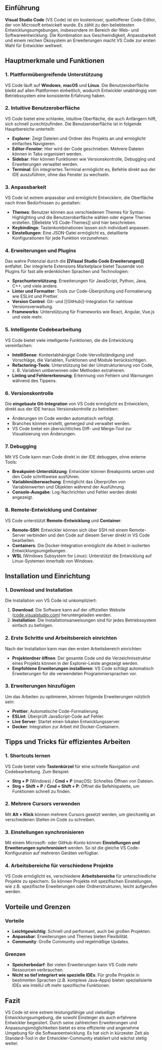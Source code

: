 ## Einführung

**Visual Studio Code** (VS Code) ist ein kostenloser, quelloffener Code-Editor, der von Microsoft entwickelt wurde. Es zählt zu den beliebtesten Entwicklungsumgebungen, insbesondere im Bereich der Web- und Softwareentwicklung. Die Kombination aus Geschwindigkeit, Anpassbarkeit und einem reichen Ökosystem an Erweiterungen macht VS Code zur ersten Wahl für Entwickler weltweit.

## Hauptmerkmale und Funktionen

### 1. **Plattformübergreifende Unterstützung**

VS Code läuft auf **Windows**, **macOS** und **Linux**. Die Benutzeroberfläche bleibt auf allen Plattformen einheitlich, wodurch Entwickler unabhängig vom Betriebssystem eine konsistente Erfahrung haben.

### 2. **Intuitive Benutzeroberfläche**

VS Code bietet eine schlanke, intuitive Oberfläche, die auch Anfängern hilft, sich schnell zurechtzufinden. Die Benutzeroberfläche ist in folgende Hauptbereiche unterteilt:

- **Explorer**: Zeigt Dateien und Ordner des Projekts an und ermöglicht einfaches Navigieren.
- **Editor-Fenster**: Hier wird der Code geschrieben. Mehrere Dateien können in Tabs organisiert werden.
- **Sidebar**: Hier können Funktionen wie Versionskontrolle, Debugging und Erweiterungen verwaltet werden.
- **Terminal**: Ein integriertes Terminal ermöglicht es, Befehle direkt aus der IDE auszuführen, ohne das Fenster zu wechseln.

### 3. **Anpassbarkeit**

VS Code ist extrem anpassbar und ermöglicht Entwicklern, die Oberfläche nach ihren Bedürfnissen zu gestalten:

- **Themes**: Benutzer können aus verschiedenen Themes für Syntax-Highlighting und die Benutzeroberfläche wählen oder eigene Themes erstellen. [[Beliebte VS Code-Themes]] sind hier beschrieben.
- **Keybindings**: Tastenkombinationen lassen sich individuell anpassen.
- **Einstellungen**: Eine JSON-Datei ermöglicht es, detaillierte Konfigurationen für jede Funktion vorzunehmen.


### 4. **Erweiterungen und Plugins**

Das wahre Potenzial  durch die **[[Visual Studio Code Erweiterungen]]** entfaltet. Der integrierte Extensions Marketplace bietet Tausende von Plugins für fast alle erdenklichen Sprachen und Technologien:

- **Sprachunterstützung**: Erweiterungen für JavaScript, Python, Java, C++, und viele andere.
- **Linter und Formatter**: Tools zur Code-Überprüfung und Formatierung wie ESLint und Prettier.
- **Version Control**: Git- und [[GitHub]]-Integration für nahtlose Versionsverwaltung.
- **Frameworks**: Unterstützung für Frameworks wie React, Angular, Vue.js und viele mehr.

### 5. **Intelligente Codebearbeitung**

VS Code bietet viele intelligente Funktionen, die die Entwicklung vereinfachen:

- **IntelliSense**: Kontextabhängige Code-Vervollständigung und Vorschläge, die Variablen, Funktionen und Module berücksichtigen.
- **Refactoring-Tools**: Unterstützung bei der Umstrukturierung von Code, z. B. Variablen umbenennen oder Methoden extrahieren.
- **Linting und Fehlererkennung**: Erkennung von Fehlern und Warnungen während des Tippens.

### 6. **Versionskontrolle**

Die **eingebaute Git-Integration** von VS Code ermöglicht es Entwicklern, direkt aus der IDE heraus Versionskontrolle zu betreiben:

- Änderungen im Code werden automatisch verfolgt.
- Branches können erstellt, gemerged und verwaltet werden.
- VS Code bietet ein übersichtliches Diff- und Merge-Tool zur Visualisierung von Änderungen.

### 7. **Debugging**

Mit VS Code kann man Code direkt in der IDE debuggen, ohne externe Tools:

- **Breakpoint-Unterstützung**: Entwickler können Breakpoints setzen und den Code schrittweise ausführen.
- **Variablenüberwachung**: Ermöglicht das Überprüfen von Variablenwerten und Objekten während der Ausführung.
- **Console-Ausgabe**: Log-Nachrichten und Fehler werden direkt angezeigt.

### 8. **Remote-Entwicklung und Container**

VS Code unterstützt **Remote-Entwicklung** und **Container**:

- **Remote-SSH**: Entwickler können sich über SSH mit einem Remote-Server verbinden und den Code auf diesem Server direkt in VS Code bearbeiten.
- **Containers**: Die Docker-Integration ermöglicht die Arbeit in isolierten Entwicklungsumgebungen.
- **WSL** (Windows Subsystem for Linux): Unterstützt die Entwicklung auf Linux-Systemen innerhalb von Windows.

## Installation und Einrichtung

### 1. **Download und Installation**

Die Installation von VS Code ist unkompliziert:

1. **Download**: Die Software kann auf der offiziellen Website ([code.visualstudio.com](https://code.visualstudio.com)) heruntergeladen werden.
2. **Installation**: Die Installationsanweisungen sind für jedes Betriebssystem einfach zu befolgen.

### 2. **Erste Schritte und Arbeitsbereich einrichten**

Nach der Installation kann man den ersten Arbeitsbereich einrichten:

- **Projektordner öffnen**: Der gesamte Code und die Verzeichnisstruktur eines Projekts können in der Explorer-Leiste angezeigt werden.
- **Empfohlene Erweiterungen installieren**: VS Code schlägt automatisch Erweiterungen für die verwendeten Programmiersprachen vor.

### 3. **Erweiterungen hinzufügen**

Um das Arbeiten zu optimieren, können folgende Erweiterungen nützlich sein:

- **Prettier**: Automatische Code-Formatierung.
- **ESLint**: Überprüft JavaScript-Code auf Fehler.
- **Live Server**: Startet einen lokalen Entwicklungsserver.
- **Docker**: Integration zur Arbeit mit Docker-Containern.

## Tipps und Tricks für effizientes Arbeiten

### 1. **Shortcuts lernen**

VS Code bietet viele **Tastenkürzel** für eine schnelle Navigation und Codebearbeitung. Zum Beispiel:

- **Strg + P** (Windows) / **Cmd + P** (macOS): Schnelles Öffnen von Dateien.
- **Strg + Shift + P** / **Cmd + Shift + P**: Öffnet die Befehlspalette, um Funktionen schnell zu finden.

### 2. **Mehrere Cursors verwenden**

Mit **Alt + Klick** können mehrere Cursors gesetzt werden, um gleichzeitig an verschiedenen Stellen im Code zu schreiben.

### 3. **Einstellungen synchronisieren**

Mit einem Microsoft- oder GitHub-Konto können **Einstellungen und Erweiterungen synchronisiert** werden. So ist die gleiche VS Code-Konfiguration auf mehreren Geräten verfügbar.

### 4. **Arbeitsbereiche für verschiedene Projekte**

VS Code ermöglicht es, verschiedene **Arbeitsbereiche** für unterschiedliche Projekte zu speichern. So können Projekte mit spezifischen Einstellungen, wie z.B. spezifische Erweiterungen oder Ordnerstrukturen, leicht aufgerufen werden.

## Vorteile und Grenzen

### Vorteile

- **Leichtgewichtig**: Schnell und performant, auch bei großen Projekten.
- **Anpassbar**: Erweiterungen und Themes bieten Flexibilität.
- **Community**: Große Community und regelmäßige Updates.

### Grenzen

- **Speicherbedarf**: Bei vielen Erweiterungen kann VS Code mehr Ressourcen verbrauchen.
- **Nicht so tief integriert wie spezielle IDEs**: Für große Projekte in bestimmten Sprachen (z.B. komplexe Java-Apps) bieten spezialisierte IDEs wie IntelliJ oft mehr spezifische Funktionen.

## Fazit

VS Code ist eine extrem leistungsfähige und vielseitige Entwicklungsumgebung, die sowohl Einsteiger als auch erfahrene Entwickler begeistert. Durch seine zahlreichen Erweiterungen und Anpassungsmöglichkeiten bietet es eine effiziente und angenehme Umgebung für die Softwareentwicklung. Es hat sich in kürzester Zeit als Standard-Tool in der Entwickler-Community etabliert und wächst stetig weiter.
